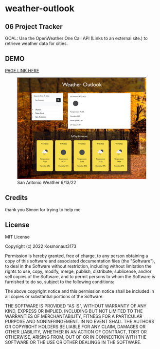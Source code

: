 # weather-outlook

## 06 Project Tracker

GOAL: Use the OpenWeather One Call API (Links to an external site.) to retrieve weather data for cities.


## DEMO

<a href="https://kosmonaut3173.github.io/weather-outlook/" target="_blank">PAGE LINK HERE</a>

<figure>
  <img src="./assets/Screenshot.png" alt="San Antonio Weather 9/13/22">
  <figcaption>San Antonio Weather 9/13/22</figcaption>
</figure>

## Credits
thank you Simon for trying to help me

## License
MIT License

Copyright (c) 2022 Kosmonaut3173

Permission is hereby granted, free of charge, to any person obtaining a copy
of this software and associated documentation files (the "Software"), to deal
in the Software without restriction, including without limitation the rights
to use, copy, modify, merge, publish, distribute, sublicense, and/or sell
copies of the Software, and to permit persons to whom the Software is
furnished to do so, subject to the following conditions:

The above copyright notice and this permission notice shall be included in all
copies or substantial portions of the Software.

THE SOFTWARE IS PROVIDED "AS IS", WITHOUT WARRANTY OF ANY KIND, EXPRESS OR
IMPLIED, INCLUDING BUT NOT LIMITED TO THE WARRANTIES OF MERCHANTABILITY,
FITNESS FOR A PARTICULAR PURPOSE AND NONINFRINGEMENT. IN NO EVENT SHALL THE
AUTHORS OR COPYRIGHT HOLDERS BE LIABLE FOR ANY CLAIM, DAMAGES OR OTHER
LIABILITY, WHETHER IN AN ACTION OF CONTRACT, TORT OR OTHERWISE, ARISING FROM,
OUT OF OR IN CONNECTION WITH THE SOFTWARE OR THE USE OR OTHER DEALINGS IN THE
SOFTWARE.
